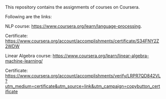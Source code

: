 This repository contains the assignments of courses on Coursera. 

Following are the links:

NLP course: https://www.coursera.org/learn/language-processing.

Certificate: https://www.coursera.org/account/accomplishments/certificate/S34FNY2Z2WDW


Linear Algebra course: https://www.coursera.org/learn/linear-algebra-machine-learning/

Certificate: https://www.coursera.org/account/accomplishments/verify/LRPR7QD842VL?utm_medium=certificate&utm_source=link&utm_campaign=copybutton_certificate
